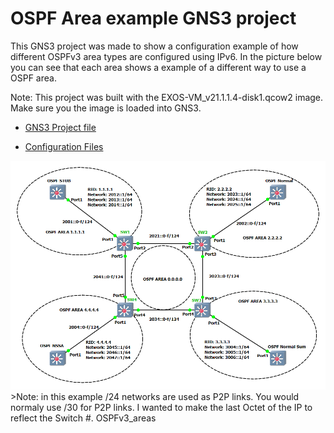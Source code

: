 # OSPF Area example GNS3 project

This GNS3 project was made to show a configuration example of how different OSPFv3 area types are configured using IPv6.  In the picture below you can see that each area shows a example of a different way to use a OSPF area.

Note: This project was built with the EXOS-VM_v21.1.1.4-disk1.qcow2 image.  Make sure you the image is loaded into GNS3.

* [GNS3 Project file](https://github.com/extremenetworks/Virtual_EXOS/blob/master/gns3_projects/OSPFv3_areas/ospfv3.gns3project?raw=true)

* [Configuration Files](configurations)

<img src="screenshot.png">
>Note: in this example /24 networks are used as P2P links.  You would normaly use /30 for P2P links.  I wanted to make the last Octet of the IP to reflect the Switch #.
OSPFv3_areas